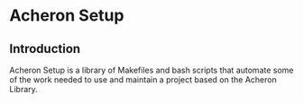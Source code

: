 # Acheron Setup

## Introduction

Acheron Setup is a library of Makefiles and bash scripts that automate some of the work needed to use and maintain a project based on the Acheron Library.
